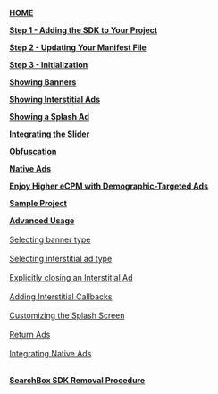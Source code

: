 [**HOME**](Android-InApp-&-InApp-Plus-Documentation)

[**Step 1 - Adding the SDK to Your Project**](Android-InApp-&-InApp-Plus-Documentation#step1)

[**Step 2 - Updating Your Manifest File**](Android-InApp-&-InApp-Plus-Documentation#step2)

[**Step 3 - Initialization**](Android-InApp-&-InApp-Plus-Documentation#step3)

[**Showing Banners**](Android-InApp-&-InApp-Plus-Documentation#step4)

[**Showing Interstitial Ads**](Android-InApp-&-InApp-Plus-Documentation#step5)

[**Showing a Splash Ad**](Android-InApp-&-InApp-Plus-Documentation#step6)

[**Integrating the Slider**](Android-InApp-&-InApp-Plus-Documentation#step7)

[**Obfuscation**](Android-InApp-&-InApp-Plus-Documentation#step8)

[**Native Ads**](Android-InApp-&-InApp-Plus-Documentation#Native)

[**Enjoy Higher eCPM with Demographic-Targeted Ads**](Android-InApp-&-InApp-Plus-Documentation#Demographic)

[**Sample Project**](Android-InApp-&-InApp-Plus-Documentation#SampleProject)

[**Advanced Usage**](android-advanced-usage)<br></br>
  [Selecting banner type](android-advanced-usage#SelectBanner)<br></br> 
  [Selecting interstitial ad type](android-advanced-usage#SelectInterstitial)<br></br> 
  [Explicitly closing an Interstitial Ad](android-advanced-usage#CloseInterstitial)<br></br> 
  [Adding Interstitial Callbacks](android-advanced-usage#AddingInterstitialCallbacks)<br></br> 
  [Customizing the Splash Screen](android-advanced-usage#CustomizingSplashScreen)<br></br> 
  [Return Ads](android-advanced-usage#return-ads)<br></br> 
  [Integrating Native Ads](android-advanced-usage#using-native-ads)<br></br> 

[**SearchBox SDK Removal Procedure**](SearchBox-SDK-Removal-Procedure)